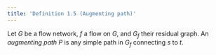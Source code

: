 ```yaml
---
title: 'Definition 1.5 (Augmenting path)'
---
```


Let $G$ be a flow network, $f$ a flow on $G$, and $G_f$ their residual
graph. An _augmenting path_ $P$ is any simple path in $G_f$ connecting
$s$ to $t$.
